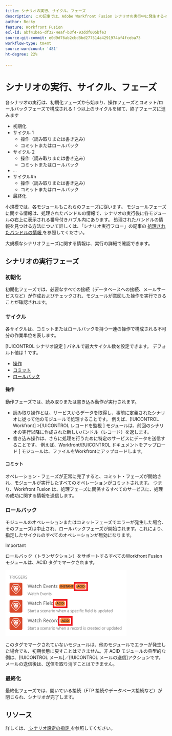 ```yaml
---
title: シナリオの実行、サイクル、フェーズ
description: この記事では、Adobe Workfront Fusion シナリオの実行中に発生するイベント（初期化、操作、コミット、ロールバックなど）について説明します。
author: Becky
feature: Workfront Fusion
exl-id: abf41be5-df32-4eaf-b3f4-93ddf005bfe3
source-git-commit: e0d9d76ab2cbd8bd277514a4291974af4fceba73
workflow-type: tm+mt
source-wordcount: '481'
ht-degree: 22%

---
```


# シナリオの実行、サイクル、フェーズ

各シナリオの実行は、初期化フェーズから始まり、操作フェーズとコミット/ロールバックフェーズで構成される 1 つ以上のサイクルを経て、終了フェーズに進みます

* 初期化
* サイクル 1
   * 操作（読み取りまたは書き込み）
   * コミットまたはロールバック
* サイクル 2
   * 操作（読み取りまたは書き込み）
   * コミットまたはロールバック
* ...
* サイクル#n
   * 操作（読み取りまたは書き込み）
   * コミットまたはロールバック
* 最終化

小規模では、各モジュールもこれらのフェーズに従います。 モジュールフェーズに関する情報は、処理されたバンドルの情報で、シナリオの実行後に各モジュールの右上に表示される番号付きバブル内にあります。 処理されたバンドルの情報を見つける方法について詳しくは、「シナリオ実行フロー」の記事の [ 処理されたバンドルの情報 ](/help/workfront-fusion/references/scenarios/scenario-execution-flow.md#information-about-processed-bundles) を参照してください。

大規模なシナリオフェーズに関する情報は、実行の詳細で確認できます。

## シナリオの実行フェーズ

### 初期化

初期化フェーズでは、必要なすべての接続（データベースへの接続、メールサービスなど）が作成およびチェックされ、モジュールが意図した操作を実行できることが確認されます。

### サイクル

各サイクルは、コミットまたはロールバックを持つ一連の操作で構成される不可分の作業単位を表します。

[!UICONTROL  シナリオ設定 ] パネルで最大サイクル数を設定できます。 デフォルト値は 1 です。

* [操作](#operation)
* [コミット](#commit)
* [ロールバック](#rollback)

#### 操作

動作フェーズでは、読み取りまたは書き込み動作が実行されます。

* 読み取り操作とは、サービスからデータを取得し、事前に定義されたシナリオに従って他のモジュールで処理することです。 例えば、[!UICONTROL Workfront] >[!UICONTROL  レコードを監視 ] モジュールは、前回のシナリオの実行以降に作成された新しいバンドル（レコード）を返します。
* 書き込み操作は、さらに処理を行うために特定のサービスにデータを送信することです。 例えば、Workfront/[!UICONTROL  ドキュメントをアップロード ] モジュールは、ファイルをWorkfrontにアップロードします。

#### コミット

オペレーション・フェーズが正常に完了すると、コミット・フェーズが開始され、モジュールが実行したすべてのオペレーションがコミットされます。 つまり、Workfront Fusion は、処理フェーズに関係するすべてのサービスに、処理の成功に関する情報を送信します。

### ロールバック

モジュールのオペレーションまたはコミットフェーズでエラーが発生した場合、そのフェーズは中止され、ロールバックフェーズが開始されます。これにより、指定したサイクルのすべてのオペレーションが無効になります。

>[!IMPORTANT]
>
>ロールバック（トランザクション）をサポートするすべてのWorkfront Fusion モジュールは、ACID タグでマークされます。
>
>![ 酸性モジュール ](assets/acid-modules.png)
>
>このタグでマークされていないモジュールは、他のモジュールでエラーが発生した場合でも、初期状態に戻すことはできません。非 ACID モジュールの典型的な例は、[!UICONTROL メール]／[!UICONTROL メールの送信]アクションです。メールの送信後は、送信を取り消すことはできません。

### 最終化

最終化フェーズでは、開いている接続（FTP 接続やデータベース接続など）が閉じられ、シナリオが完了します。

## リソース

詳しくは、[ シナリオ設定の指定 ](/help/workfront-fusion/create-scenarios/config-scenarios-settings/configure-scenario-settings.md) を参照してください。

